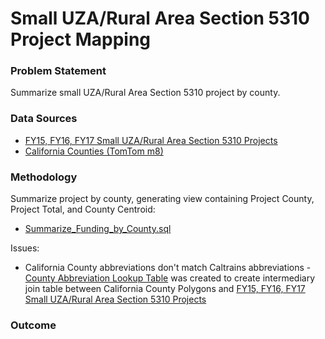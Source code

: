 # Small UZA/Rural Area Section 5310 Project Mapping 

### Problem Statement

Summarize small UZA/Rural Area Section 5310 project by county. 

### Data Sources

- [FY15, FY16, FY17 Small UZA/Rural Area Section 5310 Projects](https://github.com/MetropolitanTransportationCommission/Adhoc-Spatial-Analysis/blob/master/Small-UZA-Rural-Area-Section-5310-Projects/data/CTC_Draft_List_Small_UR_Projects.csv)
- [California Counties (TomTom m8)](https://mtcdrive.box.com/s/yoboeonzjvrzkqo3jb1z50ooibkbh2km)

### Methodology

Summarize project by county, generating view containing Project County, Project Total, and County Centroid:

- [Summarize_Funding_by_County.sql](https://github.com/MetropolitanTransportationCommission/Adhoc-Spatial-Analysis/blob/master/Small-UZA-Rural-Area-Section-5310-Projects/scripts/Summarize_Funding_by_County.sql)

Issues: 

- California County abbreviations don't match Caltrains abbreviations - [County Abbreviation Lookup Table](https://github.com/MetropolitanTransportationCommission/Adhoc-Spatial-Analysis/blob/master/Small-UZA-Rural-Area-Section-5310-Projects/data/County_Abbrev_Lookup.csv) was created to create intermediary join table between California County Polygons and [FY15, FY16, FY17 Small UZA/Rural Area Section 5310 Projects](https://github.com/MetropolitanTransportationCommission/Adhoc-Spatial-Analysis/blob/master/Small-UZA-Rural-Area-Section-5310-Projects/data/CTC_Draft_List_Small_UR_Projects.csv) 

### Outcome 
